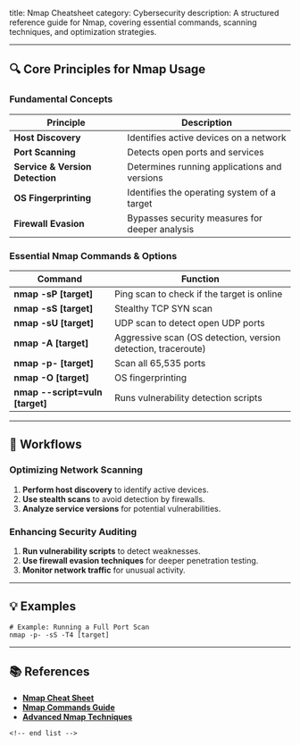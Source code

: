 title: Nmap Cheatsheet
category: Cybersecurity
description: A structured reference guide for Nmap, covering essential commands, scanning techniques, and optimization strategies.

---

## 🔍 **Core Principles for Nmap Usage**

### **Fundamental Concepts**

| Principle                             | Description                                    |
| ------------------------------------- | ---------------------------------------------- |
| **Host Discovery**              | Identifies active devices on a network         |
| **Port Scanning**               | Detects open ports and services                |
| **Service & Version Detection** | Determines running applications and versions   |
| **OS Fingerprinting**           | Identifies the operating system of a target    |
| **Firewall Evasion**            | Bypasses security measures for deeper analysis |

### **Essential Nmap Commands & Options**

| Command                               | Function                                                      |
| ------------------------------------- | ------------------------------------------------------------- |
| **nmap -sP [target]**           | Ping scan to check if the target is online                    |
| **nmap -sS [target]**           | Stealthy TCP SYN scan                                         |
| **nmap -sU [target]**           | UDP scan to detect open UDP ports                             |
| **nmap -A [target]**            | Aggressive scan (OS detection, version detection, traceroute) |
| **nmap -p- [target]**           | Scan all 65,535 ports                                         |
| **nmap -O [target]**            | OS fingerprinting                                             |
| **nmap --script=vuln [target]** | Runs vulnerability detection scripts                          |

---

## 🔄 **Workflows**

### **Optimizing Network Scanning**

1. **Perform host discovery** to identify active devices.
2. **Use stealth scans** to avoid detection by firewalls.
3. **Analyze service versions** for potential vulnerabilities.

### **Enhancing Security Auditing**

1. **Run vulnerability scripts** to detect weaknesses.
2. **Use firewall evasion techniques** for deeper penetration testing.
3. **Monitor network traffic** for unusual activity.

---

## 💡 **Examples**

```plaintext
# Example: Running a Full Port Scan
nmap -p- -sS -T4 [target]  
```

---

## 📚 **References**

- **[Nmap Cheat Sheet](https://github.com/jasonniebauer/Nmap-Cheatsheet)**
- **[Nmap Commands Guide](https://www.geeksforgeeks.org/nmap-cheat-sheet/)**
- **[Advanced Nmap Techniques](https://www.codelivly.com/nmap-cheat-sheet/)**

```
<!-- end list -->
```